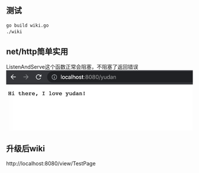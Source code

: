 ## 测试

```bash
go build wiki.go
./wiki
```

## net/http简单实用

ListenAndServe这个函数正常会阻塞，不阻塞了返回错误  
![net例子](https://github.com/cc3213252/go-examples/raw/master/img/net-http-example.png)

## 升级后wiki

http://localhost:8080/view/TestPage